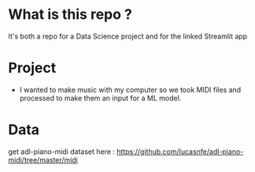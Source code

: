 # What is this repo ?
It's both a repo for a Data Science project and for the linked Streamlit app

# Project
- I wanted to make music with my computer so we took MIDI files and processed to make them an input for a ML model.

# Data
get adl-piano-midi dataset here : https://github.com/lucasnfe/adl-piano-midi/tree/master/midi
